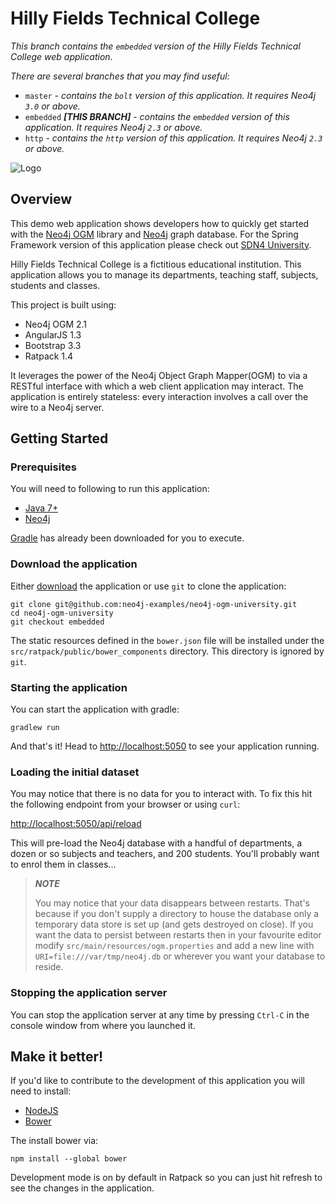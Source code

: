 Hilly Fields Technical College
==============================

*This branch contains the `embedded` version of the Hilly Fields Technical College web application.*

*There are several branches that you may find useful:*

- `master` - *contains the `bolt` version of this application. It requires Neo4j `3.0` or above.*
- `embedded` ***[THIS BRANCH]*** - *contains the `embedded` version of this application. It requires Neo4j `2.3` or above.*
- `http` - *contains the `http` version of this application. It requires Neo4j `2.3` or above.*


![Logo](https://raw.githubusercontent.com/neo4j-examples/sdn4-university/master/src/main/webapp/assets/images/engineering-dept.JPG)

Overview
--------

This demo web application shows developers how to quickly get started with the [Neo4j OGM](https://github.com/neo4j/neo4j-ogm) library and [Neo4j](http://neo4j.org) graph database.  For the Spring Framework version of this application please check out [SDN4 University](https://github.com/neo4j-examples/sdn4-university).

Hilly Fields Technical College is a fictitious educational institution. This application allows you to manage its departments, teaching staff, subjects, students and classes.

This project is built using:

- Neo4j OGM 2.1
- AngularJS 1.3
- Bootstrap 3.3
- Ratpack 1.4


It leverages the power of the Neo4j Object Graph Mapper(OGM) to via a RESTful interface with which a web client application may interact. The application is entirely stateless: every interaction involves a call over the wire to a Neo4j server.

Getting Started
---------------

### Prerequisites

You will need to following to run this application:

- [Java 7+](http://www.oracle.com/technetwork/java/javase/downloads/index.html)
- [Neo4j](http://neo4j.org)

[Gradle](https://gradle.org/) has already been downloaded for you to execute.

### Download the application

Either [download](https://github.com/neo4j-examples/neo4j-ogm-university/archive/master.zip) the application or use `git` to clone the application:

```
git clone git@github.com:neo4j-examples/neo4j-ogm-university.git
cd neo4j-ogm-university
git checkout embedded
```

The static resources defined in the `bower.json` file will be installed under the `src/ratpack/public/bower_components` directory. This directory is ignored by `git`.

### Starting the application

You can start the application with gradle:

```
gradlew run
```

And that's it! Head to <http://localhost:5050> to see your application running.


### Loading the initial dataset

You may notice that there is no data for you to interact with. To fix this hit the following endpoint from your browser or using `curl`:

<http://localhost:5050/api/reload>

This will pre-load the Neo4j database with a handful of departments, a dozen or so subjects and teachers,
and 200 students. You'll probably want to enrol them in classes...

> ***NOTE***
>
> You may notice that your data disappears between restarts. That's because if you don't supply a directory to house the database only a temporary data store is set up (and gets destroyed on close).  If you want the data to persist between restarts then in your favourite editor modify `src/main/resources/ogm.properties` and add a new line with `URI=file:///var/tmp/neo4j.db` or wherever you want your database to reside.

### Stopping the application server

You can stop the application server at any time by pressing `Ctrl-C` in the console window from where you launched it.


Make it better!
---------------

If you'd like to contribute to the development of this application you will need to install:

- [NodeJS](https://nodejs.org/en/)
- [Bower](https://bower.io/)

The install bower via:

```
npm install --global bower
```

Development mode is on by default in Ratpack so you can just hit refresh to see the changes in the application.
